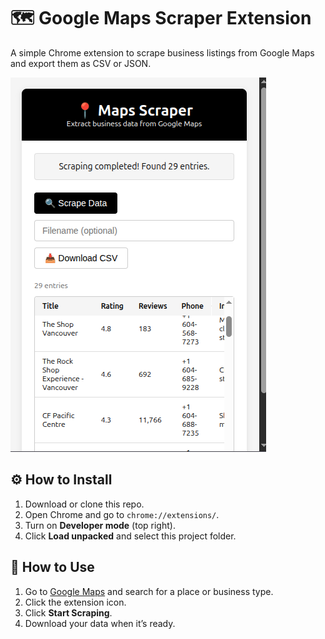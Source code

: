 # 🗺️ Google Maps Scraper Extension

A simple Chrome extension to scrape business listings from Google Maps and export them as CSV or JSON.

![Extension Screenshot](./screenshot.png)

## ⚙️ How to Install

1. Download or clone this repo.
2. Open Chrome and go to `chrome://extensions/`.
3. Turn on **Developer mode** (top right).
4. Click **Load unpacked** and select this project folder.

## 🧪 How to Use

1. Go to [Google Maps](https://maps.google.com) and search for a place or business type.
2. Click the extension icon.
3. Click **Start Scraping**.
4. Download your data when it’s ready.




